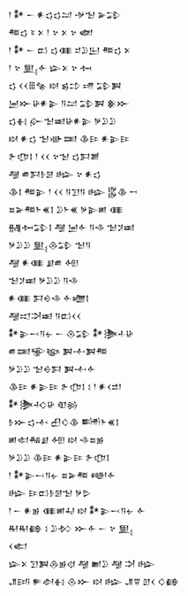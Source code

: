 <div class='block'>
<div class='line'>𒁹 𒀯 𒀸 𒀭𒌓𒌓𒁺 𒋩𒈠 𒅕𒁉</div>
<div class='line'>𒍣𒌓 𒂟 𒉽 𒁹 𒆳 𒉽 𒆳 𒅥</div>
<div class='line'>𒁹 𒀯 𒀸 𒆗 𒌓𒈪 𒄑𒊒𒌨 𒍣𒌓 𒉽</div>
<div class='line'>𒁹 𒆳 𒅅𒅆 𒇽𒉽 𒆳 𒁔</div>
<div class='line'>𒌓 𒌋𒌋𒑆𒆚 𒊭 𒌗𒄞 𒋬 𒁉𒀉</div>
<div class='line'>𒅁𒁍𒄩𒀭𒉌 𒀀𒁺 𒁉𒀉 𒆜𒁍</div>
<div class='line'>𒌓𒈬 𒅎𒈠𒀜𒄩𒀭𒉌 𒃻𒊒𒊒</div>
<div class='line'>𒊭 𒀭𒌓 𒈠𒀝𒌅 𒆠𒄿 𒀭𒉌𒄿</div>
<div class='line'>𒉿𒂡𒋙 𒁹 𒌋𒌋 𒆳𒈠 𒌓𒁕𒋢</div>
<div class='line'>𒆷 𒌑𒁕𒊩𒌆 𒈗 𒆳 𒀭𒌓</div>
<div class='line'>𒆠𒋙 𒍣𒉌 𒁹 𒌋𒌋 𒀀𒋛𒀀 𒈗 𒌵𒆠 𒍗</div>
<div class='line'>𒊺𒅕𒍣𒈨𒌍𒋙 𒊒𒈨𒌍 𒃻𒉌𒅖 𒈪</div>
<div class='line'>𒉆𒁔𒁉𒋙 𒆷 𒅁𒅆 𒀀𒈾 𒈠𒋡𒀜</div>
<div class='line'>𒃻𒊒𒊒 𒅅𒁲𒁉 𒈠𒀀</div>
<div class='line'>𒆷 𒀭𒈪 𒋗𒌑 𒅇</div>
<div class='line'>𒈠𒋡𒀜 𒃻𒊒𒊒 𒀀𒈾</div>
<div class='line'>𒀭𒈪 𒁕𒀪𒈾 𒅆𒁾𒋙</div>
<div class='line'>𒆷𒀊𒋫𒀜 𒀀𒆗𒌋𒌋</div>
<div class='line'>𒀯𒉌𒁁𒀀𒉡 𒀸 𒊮𒁉 𒀯𒋦𒈦𒄩</div>
<div class='line'>𒌑𒌅𒊌𒆧 𒀉𒋾𒀉𒍣</div>
<div class='line'>𒃻𒊒𒊒 𒈠𒀪𒁕 𒀉𒋾𒅆</div>
<div class='line'>𒆠𒄿 𒀭𒉌𒄿 𒉿𒂡𒋙 𒑱 𒁹 𒀭𒌋𒄥</div>
<div class='line'>𒀯𒋦𒈧𒄩 𒊏𒄒</div>
<div class='line'>𒊩𒁍𒌓𒋾 𒌷𒄭𒆠 𒌦𒈨𒌍𒋙</div>
<div class='line'>𒅖𒊕𒄀𒋗 𒅇 𒊭 𒈾𒊺𒂊</div>
<div class='line'>𒃻𒊒𒊒 𒆠𒄿 𒀭𒉌𒄿 𒉿𒂡𒋙</div>
<div class='line'>𒁹 𒀯𒉌𒁁𒀀𒉡 𒊺𒅕𒍣 𒅍𒅆</div>
<div class='line'>𒈗 𒄿𒆗𒊩𒌆𒈠 𒃻𒌇</div>
<div class='line'>𒁹 𒀸 𒀭𒂊 𒈪𒅖𒄷 𒊭 𒀯𒉌𒁁𒀀𒉡 𒅆</div>
<div class='line'>𒊑𒊑𒂵 𒑱 𒊒𒁴 𒁍𒅆 𒀸 𒆳 𒅅</div>
<div class='line'>𒌋𒅗</div>
<div class='line'>𒇽𒉽 𒋛𒀉𒁲𒂊𒋼 𒆷 𒆤𒊒 𒆷 𒋫 𒈗</div>
<div class='line'>𒂗𒅀 𒊓𒀠𒈬 𒊮𒁍 𒊭 𒈗 𒂗𒐊 𒇻𒌋 𒄭𒂵</div>
</div>